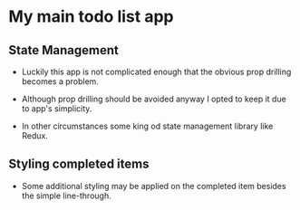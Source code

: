 # My main todo list app

## State Management

- Luckily this app is not complicated enough that the obvious prop drilling
becomes a problem.

- Although prop drilling should be avoided anyway I opted to keep it
due to app's simplicity.

- In other circumstances some king od state management library
like Redux.

## Styling completed items
- Some additional styling may be applied on the completed item
besides the simple line-through.